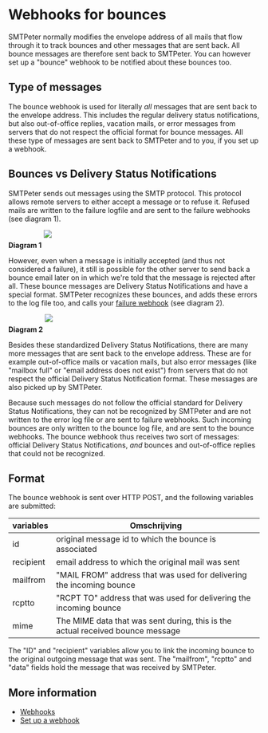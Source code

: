 # Webhooks for bounces

SMTPeter normally modifies the envelope address of all mails that flow
through it to track bounces and other messages that are sent back. All
bounce messages are therefore sent back to SMTPeter. You can however set 
up a "bounce" webhook to be notified about these bounces too.


## Type of messages

The bounce webhook is used for literally _all_ messages that are 
sent back to the envelope address. This includes the regular
delivery status notifications, but also out-of-office replies, vacation
mails, or error messages from servers that do not respect the official
format for bounce messages. All these type of messages are sent back to
SMTPeter and to you, if you set up a webhook.


## Bounces vs Delivery Status Notifications

SMTPeter sends out messages using the SMTP protocol. This protocol allows
remote servers to either accept a message or to refuse it. Refused mails
are written to the failure logfile and are sent to the failure webhooks (see diagram 1). 


**Diagram 1**
<img style="float: center; max-width: 60%; max-height: 60%; margin-bottom: 20px;" src="Images/smtpeter-diagram-send-email.svg">

However, even when a message is initially accepted (and thus not 
considered a failure), it still is possible for the other server
to send back a bounce email later on in which we're told that the message
is rejected after all. These bounce messages are Delivery Status Notifications
and have a special format. SMTPeter recognizes these bounces, and adds
these errors to the log file too, and calls your 
[failure webhook](webhook-failures) (see diagram 2).


**Diagram 2**
<img style="float: center; max-width: 60%; max-height: 60%; margin-bottom: 20px;" src="Images/smtpeter-diagram-bounce.svg">

Besides these standardized Delivery Status Notifications, there 
are many more messages that are sent back to the envelope address. These 
are for example out-of-office mails or vacation mails, but also error 
messages (like "mailbox full" or "email address does not exist") from
servers that do not respect the official Delivery Status Notification
format. These messages are also picked up by SMTPeter.

Because such messages do not follow the official standard for
Delivery Status Notifications, they can not be recognized by SMTPeter and
are not written to the error log file or are sent to failure webhooks.
Such incoming bounces are only written to the bounce log file, and are 
sent to the bounce webhooks. The bounce webhook thus receives
two sort of messages: official Delivery Status Notifications, *and*
bounces and out-of-office replies that could not be recognized.


## Format

The bounce webhook is sent over HTTP POST, and the following
variables are submitted:

| variables | Omschrijving                                                                      |
|-----------|-----------------------------------------------------------------------------------|
| id        | original message id to which the bounce is associated                             |
| recipient | email address to which the original mail was sent                                 |
| mailfrom  | "MAIL FROM" address that was used for delivering the incoming bounce              |
| rcptto    | "RCPT TO" address that was used for delivering the incoming bounce                |
| mime      | The MIME data that was sent during, this is the actual received bounce message    |

The "ID" and "recipient" variables allow you to link the incoming bounce
to the original outgoing message that was sent. The "mailfrom", "rcptto"
and "data" fields hold the message that was received by SMTPeter.

## More information

* [Webhooks](./webhooks)
* [Set up a webhook](./webhook-setup)
